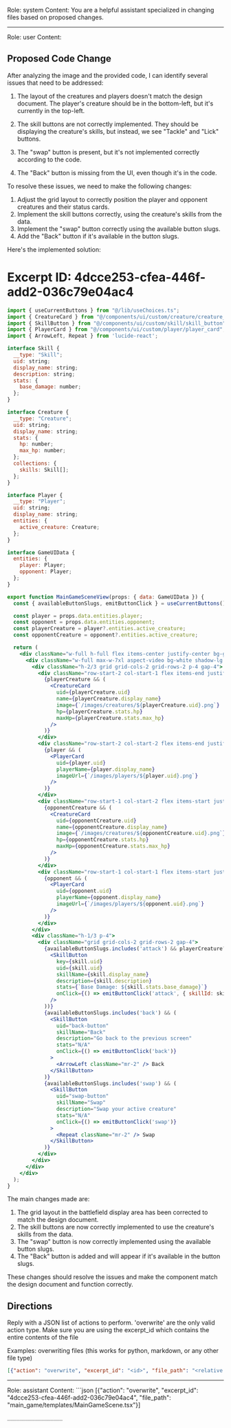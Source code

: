 Role: system
Content: You are a helpful assistant specialized in changing files based on proposed changes.
__________________
Role: user
Content: 
## Proposed Code Change
After analyzing the image and the provided code, I can identify several issues that need to be addressed:

1. The layout of the creatures and players doesn't match the design document. The player's creature should be in the bottom-left, but it's currently in the top-left.

2. The skill buttons are not correctly implemented. They should be displaying the creature's skills, but instead, we see "Tackle" and "Lick" buttons.

3. The "swap" button is present, but it's not implemented correctly according to the code.

4. The "Back" button is missing from the UI, even though it's in the code.

To resolve these issues, we need to make the following changes:

1. Adjust the grid layout to correctly position the player and opponent creatures and their status cards.
2. Implement the skill buttons correctly, using the creature's skills from the data.
3. Implement the "swap" button correctly using the available button slugs.
4. Add the "Back" button if it's available in the button slugs.

Here's the implemented solution:

# Excerpt ID: 4dcce253-cfea-446f-add2-036c79e04ac4
```jsx main_game/templates/MainGameScene.tsx
import { useCurrentButtons } from "@/lib/useChoices.ts";
import { CreatureCard } from "@/components/ui/custom/creature/creature_card";
import { SkillButton } from "@/components/ui/custom/skill/skill_button";
import { PlayerCard } from "@/components/ui/custom/player/player_card";
import { ArrowLeft, Repeat } from 'lucide-react';

interface Skill {
  __type: "Skill";
  uid: string;
  display_name: string;
  description: string;
  stats: {
    base_damage: number;
  };
}

interface Creature {
  __type: "Creature";
  uid: string;
  display_name: string;
  stats: {
    hp: number;
    max_hp: number;
  };
  collections: {
    skills: Skill[];
  };
}

interface Player {
  __type: "Player";
  uid: string;
  display_name: string;
  entities: {
    active_creature: Creature;
  };
}

interface GameUIData {
  entities: {
    player: Player;
    opponent: Player;
  };
}

export function MainGameSceneView(props: { data: GameUIData }) {
  const { availableButtonSlugs, emitButtonClick } = useCurrentButtons();

  const player = props.data.entities.player;
  const opponent = props.data.entities.opponent;
  const playerCreature = player?.entities.active_creature;
  const opponentCreature = opponent?.entities.active_creature;

  return (
    <div className="w-full h-full flex items-center justify-center bg-gray-100">
      <div className="w-full max-w-7xl aspect-video bg-white shadow-lg rounded-lg overflow-hidden">
        <div className="h-2/3 grid grid-cols-2 grid-rows-2 p-4 gap-4">
          <div className="row-start-2 col-start-1 flex items-end justify-start">
            {playerCreature && (
              <CreatureCard
                uid={playerCreature.uid}
                name={playerCreature.display_name}
                image={`/images/creatures/${playerCreature.uid}.png`}
                hp={playerCreature.stats.hp}
                maxHp={playerCreature.stats.max_hp}
              />
            )}
          </div>
          <div className="row-start-2 col-start-2 flex items-end justify-end">
            {player && (
              <PlayerCard
                uid={player.uid}
                playerName={player.display_name}
                imageUrl={`/images/players/${player.uid}.png`}
              />
            )}
          </div>
          <div className="row-start-1 col-start-2 flex items-start justify-end">
            {opponentCreature && (
              <CreatureCard
                uid={opponentCreature.uid}
                name={opponentCreature.display_name}
                image={`/images/creatures/${opponentCreature.uid}.png`}
                hp={opponentCreature.stats.hp}
                maxHp={opponentCreature.stats.max_hp}
              />
            )}
          </div>
          <div className="row-start-1 col-start-1 flex items-start justify-start">
            {opponent && (
              <PlayerCard
                uid={opponent.uid}
                playerName={opponent.display_name}
                imageUrl={`/images/players/${opponent.uid}.png`}
              />
            )}
          </div>
        </div>
        <div className="h-1/3 p-4">
          <div className="grid grid-cols-2 grid-rows-2 gap-4">
            {availableButtonSlugs.includes('attack') && playerCreature?.collections.skills.map((skill) => (
              <SkillButton
                key={skill.uid}
                uid={skill.uid}
                skillName={skill.display_name}
                description={skill.description}
                stats={`Base Damage: ${skill.stats.base_damage}`}
                onClick={() => emitButtonClick('attack', { skillId: skill.uid })}
              />
            ))}
            {availableButtonSlugs.includes('back') && (
              <SkillButton
                uid="back-button"
                skillName="Back"
                description="Go back to the previous screen"
                stats="N/A"
                onClick={() => emitButtonClick('back')}
              >
                <ArrowLeft className="mr-2" /> Back
              </SkillButton>
            )}
            {availableButtonSlugs.includes('swap') && (
              <SkillButton
                uid="swap-button"
                skillName="Swap"
                description="Swap your active creature"
                stats="N/A"
                onClick={() => emitButtonClick('swap')}
              >
                <Repeat className="mr-2" /> Swap
              </SkillButton>
            )}
          </div>
        </div>
      </div>
    </div>
  );
}
```

The main changes made are:

1. The grid layout in the battlefield display area has been corrected to match the design document.
2. The skill buttons are now correctly implemented to use the creature's skills from the data.
3. The "swap" button is now correctly implemented using the available button slugs.
4. The "Back" button is added and will appear if it's available in the button slugs.

These changes should resolve the issues and make the component match the design document and function correctly.

## Directions
Reply with a JSON list of actions to perform. 'overwrite' are the only valid action type. 
Make sure you are using the excerpt_id which contains the entire contents of the file

Examples:
overwriting files (this works for python, markdown, or any other file type)
```json output_example1
[{"action": "overwrite", "excerpt_id": "<id>", "file_path": "<relative file path>"}]
```

__________________
Role: assistant
Content: ```json
[{"action": "overwrite", "excerpt_id": "4dcce253-cfea-446f-add2-036c79e04ac4", "file_path": "main_game/templates/MainGameScene.tsx"}]
```
__________________
